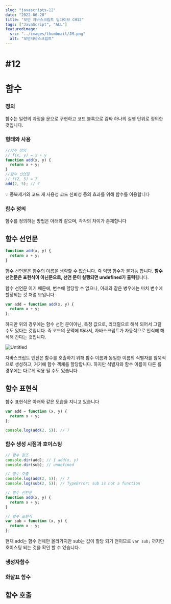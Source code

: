 ```yaml
---
slug: "javascripts-12"
date: "2022-06-20"
title: "모던 자바스크립트 딥다이브 CH12"
tags: ["JavaScript", "ALL"]
featuredimage:
  src: "../images/thumbnail/JM.png"
  alt: "모던자바스크립트"
---
```


# #12

# 함수

### 정의

함수는 일련의 과정을 문으로 구현하고 코드 블록으로 감싸 하나의 실행 단위로 정의한 것입니다.

### 형태와 사용

```jsx
//함수 정의
// f(x, y) = x + y
function add(x, y) {
  return x + y;
}
//함수 선언문
// f(2, 5) = 7
add(2, 5); // 7
```

<aside>
💡  중복제거와 코드 재 사용성 코드 신뢰성 등의 효과를 위해 함수를 이용합니다

</aside>

### 함수 정의

함수를 정의하는 방법은 아래와 같으며, 각각의 차이가 존재합니다

## 함수 선언문

```jsx
function add(x, y) {
  return x + y;
}
```

함수 선언문은 함수의 이름을 생략할 수 없습니다. 즉 익명 함수가 불가능 합니다. **함수 선언문은 표현식이 아닌문으로, 선언 문이 실행되면 undefined가 출력**됩니다.

함수 선언문 이기 때문에, 변수에 할당할 수 없으나, 아래와 같은 병우에는 마치 변수에 할당되는 것 처럼 보입니다

```jsx
var add = function add(x, y) {
  return x + y;
};
```

하지만 위의 경우에는 함수 선언 문이아닌, 특정 값으로, 리터럴으로 해석 되어서 그럴 수도 있다는 것입니다. 즉 코드의 문맥에 따라서, 자바스크립트가 자동적으로 인식해 해석해 간다는 것입니다.

![Untitled](#12%205324e061a4284cf28f525e290de2e5e6/Untitled.png)

자바스크립트 엔진은 함수를 호출하기 위해 함수 이름과 동일한 이름의 식별자를 암묵적으로 생성하고, 거기에 함수 객체를 할당합니다. 하지만 식별자와 함수 이름이 다른 를 경우에는 다르게 적용 될 수도 있습니다.

## 함수 표현식

함수 표현식은 아래와 같은 모습을 지니고 있습니다

```jsx
var add = function (x, y) {
  return x + y;
};

console.log(add(2, 5)); // 7
```

### 함수 생성 시점과 호이스팅

```jsx
// 함수 참조
console.dir(add); // ƒ add(x, y)
console.dir(sub); // undefined

// 함수 호출
console.log(add(2, 5)); // 7
console.log(sub(2, 5)); // TypeError: sub is not a function

// 함수 선언문
function add(x, y) {
  return x + y;
}

// 함수 표현식
var sub = function (x, y) {
  return x - y;
};
```

현재 add는 함수 전체만 올라가지만 sub는 값이 할당 되기 전이므로 `var sub;` 까지만 호이스팅 되는 것을 확인 할 수 있습니다.

### 생성자함수

### 화살표 함수

## 함수 호출
